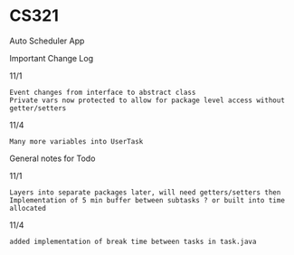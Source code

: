 # CS321
Auto Scheduler App

Important Change Log

11/1

	Event changes from interface to abstract class
	Private vars now protected to allow for package level access without getter/setters

11/4

	Many more variables into UserTask

General notes for Todo
	
11/1

	Layers into separate packages later, will need getters/setters then
	Implementation of 5 min buffer between subtasks ? or built into time allocated

11/4
	
	added implementation of break time between tasks in task.java
